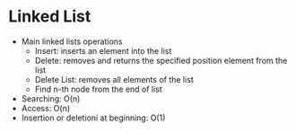 # Linked List
- Main linked lists operations
  - Insert: inserts an element into the list
  - Delete: removes and returns the specified position element from the list
  - Delete List: removes all elements of the list
  - Find n-th node from the end of list
- Searching: O(n)
- Access: O(n)
- Insertion or deletioni at beginning: O(1)